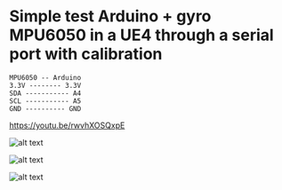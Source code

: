 # Simple test Arduino + gyro MPU6050 in a UE4 through a serial port with calibration

```
MPU6050 -- Arduino
3.3V -------- 3.3V
SDA ----------- A4
SCL ----------- A5
GND ---------- GND
```

https://youtu.be/rwvhXOSQxpE

![alt text](https://github.com/pgii/GyroCube/blob/master/GyroCubeScreenshots/GyroCubeUE4.jpg)

![alt text](https://github.com/pgii/GyroCube/blob/master/GyroCubeScreenshots/SerialPortController.jpg)

![alt text](https://github.com/pgii/GyroCube/blob/master/GyroCubeScreenshots/SK_MannequinMocapAnim_BP.jpg)
